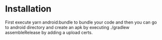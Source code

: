 # Installation

First execute yarn android:bundle to bundle your code and then you can go to android directory and create an apk by executing ./gradlew assembleRelease by adding a upload certs.
